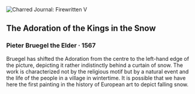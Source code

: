 <div class="artwork-of-the-day">
  <div class="container">
    <div class="img-wrapper">
      <img
        src="https://uploads3.wikiart.org/images/pieter-bruegel-the-elder/the-adoration-of-the-kings-in-the-snow-1557.jpg!Large.jpg"
        alt="Charred Journal: Firewritten V" />
    </div>
    <div class="artwork-detail">
      <div class="artwork-origin"> 
        <h2 class="artwork-name">The Adoration of the Kings in the Snow</h2>
        <h3 class="artist">
          Pieter Bruegel the Elder
                    ·  1567
        </h3>
      </div>
      <p class="description">
        <span class="artwork-description-text ng-binding" ng-bind-html="viewModel.ArtworkOfTheDay.Description | unsafe">Bruegel has shifted the Adoration from the centre to the left-hand edge of the picture, depicting it rather indistinctly behind a curtain of snow. The work is characterized not by the religious motif but by a natural event and the life of the people in a village in wintertime. It is possible that we have here the first painting in the history of European art to depict falling snow.</span>
                        <div class="text-shadow-container ng-hide" ng-show="showShadow"></div>
      </p>
    </div>
  </div>

</div>

